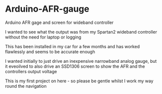 # Arduino-AFR-gauge
Arduino AFR gage and screen for wideband controller


I wanted to see what the output was from my Spartan2 wideband controller without the need for laptop or logging


This has been installed in my car for a few months and has worked flawlessly and seems to be accurate enough


I wanted initially to just drive an inexpensive narrowband analog gauge, but it eveoilved to also drive an SSD1306 screen to show the AFR and the controllers output voltage


This is my first project on here - so please be gentle whilst I work my way round the navigation
